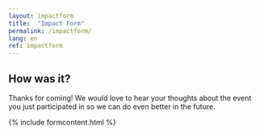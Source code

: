 ```yaml
---
layout: impactform
title:  "Impact Form"
permalink: /impactform/
lang: en
ref: impactform
---
```


<div class="form-head">
	<h2> How was it? </h2>
	<P>Thanks for coming! We would love to hear your thoughts about the event you just participated in so we can do even better in the future. </P>

</div>

{% include formcontent.html %}
